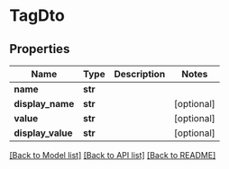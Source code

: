 # TagDto

## Properties
Name | Type | Description | Notes
------------ | ------------- | ------------- | -------------
**name** | **str** |  | 
**display_name** | **str** |  | [optional] 
**value** | **str** |  | [optional] 
**display_value** | **str** |  | [optional] 

[[Back to Model list]](../README.md#documentation-for-models) [[Back to API list]](../README.md#documentation-for-api-endpoints) [[Back to README]](../README.md)


